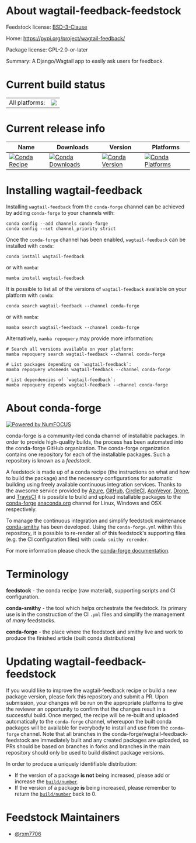 About wagtail-feedback-feedstock
================================

Feedstock license: [BSD-3-Clause](https://github.com/conda-forge/wagtail-feedback-feedstock/blob/main/LICENSE.txt)

Home: https://pypi.org/project/wagtail-feedback/

Package license: GPL-2.0-or-later

Summary: A Django/Wagtail app to easily ask users for feedback.

Current build status
====================


<table><tr><td>All platforms:</td>
    <td>
      <a href="https://dev.azure.com/conda-forge/feedstock-builds/_build/latest?definitionId=21730&branchName=main">
        <img src="https://dev.azure.com/conda-forge/feedstock-builds/_apis/build/status/wagtail-feedback-feedstock?branchName=main">
      </a>
    </td>
  </tr>
</table>

Current release info
====================

| Name | Downloads | Version | Platforms |
| --- | --- | --- | --- |
| [![Conda Recipe](https://img.shields.io/badge/recipe-wagtail--feedback-green.svg)](https://anaconda.org/conda-forge/wagtail-feedback) | [![Conda Downloads](https://img.shields.io/conda/dn/conda-forge/wagtail-feedback.svg)](https://anaconda.org/conda-forge/wagtail-feedback) | [![Conda Version](https://img.shields.io/conda/vn/conda-forge/wagtail-feedback.svg)](https://anaconda.org/conda-forge/wagtail-feedback) | [![Conda Platforms](https://img.shields.io/conda/pn/conda-forge/wagtail-feedback.svg)](https://anaconda.org/conda-forge/wagtail-feedback) |

Installing wagtail-feedback
===========================

Installing `wagtail-feedback` from the `conda-forge` channel can be achieved by adding `conda-forge` to your channels with:

```
conda config --add channels conda-forge
conda config --set channel_priority strict
```

Once the `conda-forge` channel has been enabled, `wagtail-feedback` can be installed with `conda`:

```
conda install wagtail-feedback
```

or with `mamba`:

```
mamba install wagtail-feedback
```

It is possible to list all of the versions of `wagtail-feedback` available on your platform with `conda`:

```
conda search wagtail-feedback --channel conda-forge
```

or with `mamba`:

```
mamba search wagtail-feedback --channel conda-forge
```

Alternatively, `mamba repoquery` may provide more information:

```
# Search all versions available on your platform:
mamba repoquery search wagtail-feedback --channel conda-forge

# List packages depending on `wagtail-feedback`:
mamba repoquery whoneeds wagtail-feedback --channel conda-forge

# List dependencies of `wagtail-feedback`:
mamba repoquery depends wagtail-feedback --channel conda-forge
```


About conda-forge
=================

[![Powered by
NumFOCUS](https://img.shields.io/badge/powered%20by-NumFOCUS-orange.svg?style=flat&colorA=E1523D&colorB=007D8A)](https://numfocus.org)

conda-forge is a community-led conda channel of installable packages.
In order to provide high-quality builds, the process has been automated into the
conda-forge GitHub organization. The conda-forge organization contains one repository
for each of the installable packages. Such a repository is known as a *feedstock*.

A feedstock is made up of a conda recipe (the instructions on what and how to build
the package) and the necessary configurations for automatic building using freely
available continuous integration services. Thanks to the awesome service provided by
[Azure](https://azure.microsoft.com/en-us/services/devops/), [GitHub](https://github.com/),
[CircleCI](https://circleci.com/), [AppVeyor](https://www.appveyor.com/),
[Drone](https://cloud.drone.io/welcome), and [TravisCI](https://travis-ci.com/)
it is possible to build and upload installable packages to the
[conda-forge](https://anaconda.org/conda-forge) [anaconda.org](https://anaconda.org/)
channel for Linux, Windows and OSX respectively.

To manage the continuous integration and simplify feedstock maintenance
[conda-smithy](https://github.com/conda-forge/conda-smithy) has been developed.
Using the ``conda-forge.yml`` within this repository, it is possible to re-render all of
this feedstock's supporting files (e.g. the CI configuration files) with ``conda smithy rerender``.

For more information please check the [conda-forge documentation](https://conda-forge.org/docs/).

Terminology
===========

**feedstock** - the conda recipe (raw material), supporting scripts and CI configuration.

**conda-smithy** - the tool which helps orchestrate the feedstock.
                   Its primary use is in the construction of the CI ``.yml`` files
                   and simplify the management of *many* feedstocks.

**conda-forge** - the place where the feedstock and smithy live and work to
                  produce the finished article (built conda distributions)


Updating wagtail-feedback-feedstock
===================================

If you would like to improve the wagtail-feedback recipe or build a new
package version, please fork this repository and submit a PR. Upon submission,
your changes will be run on the appropriate platforms to give the reviewer an
opportunity to confirm that the changes result in a successful build. Once
merged, the recipe will be re-built and uploaded automatically to the
`conda-forge` channel, whereupon the built conda packages will be available for
everybody to install and use from the `conda-forge` channel.
Note that all branches in the conda-forge/wagtail-feedback-feedstock are
immediately built and any created packages are uploaded, so PRs should be based
on branches in forks and branches in the main repository should only be used to
build distinct package versions.

In order to produce a uniquely identifiable distribution:
 * If the version of a package **is not** being increased, please add or increase
   the [``build/number``](https://docs.conda.io/projects/conda-build/en/latest/resources/define-metadata.html#build-number-and-string).
 * If the version of a package **is** being increased, please remember to return
   the [``build/number``](https://docs.conda.io/projects/conda-build/en/latest/resources/define-metadata.html#build-number-and-string)
   back to 0.

Feedstock Maintainers
=====================

* [@rxm7706](https://github.com/rxm7706/)


